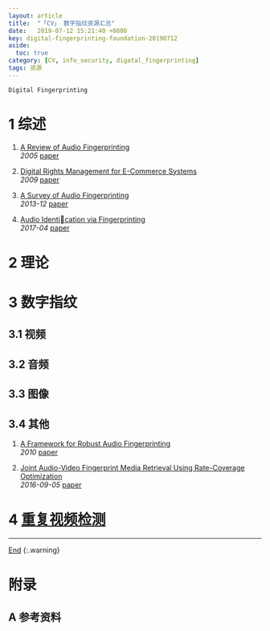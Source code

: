 ```yaml
---
layout: article
title:  "「CV」 数字指纹资源汇总"
date:   2019-07-12 15:21:40 +0800
key: digital-fingerprinting-foundation-20190712
aside:
  toc: true
category: [CV, info_security, digatal_fingerprinting]
tags: 资源
---
```

<span id='head'></span>  

`Digital Fingerprinting`    

<!--more-->

# 1 综述
1. [A Review of Audio Fingerprinting](http://www.music.mcgill.ca/~ich/classes/mumt621_09/fingerprinting/cano05review.pdf)    
*2005* [paper](http://www.music.mcgill.ca/~ich/classes/mumt621_09/fingerprinting/cano05review.pdf)    

1. [Digital Rights Management for E-Commerce Systems](https://books.google.com/books?id=wA8hf4IfSlkC&pg=PT198&lpg=PT198&dq=Image+signature+robust+to+caption+superimposition+for+video+sequence+identification&source=bl&ots=3vKBSURkWD&sig=ACfU3U10s40rd8u2I6wd1d14jPpvSZAIEA&hl=zh-CN&sa=X&ved=2ahUKEwi4zK2klf3jAhXNBIgKHWGiB1gQ6AEwAnoECAgQAQ#v=onepage&q=Image%20signature%20robust%20to%20caption%20superimposition%20for%20video%20sequence%20identification&f=false)    
*2009* [paper](https://books.google.com/books?id=wA8hf4IfSlkC&pg=PT198&lpg=PT198&dq=Image+signature+robust+to+caption+superimposition+for+video+sequence+identification&source=bl&ots=3vKBSURkWD&sig=ACfU3U10s40rd8u2I6wd1d14jPpvSZAIEA&hl=zh-CN&sa=X&ved=2ahUKEwi4zK2klf3jAhXNBIgKHWGiB1gQ6AEwAnoECAgQAQ#v=onepage&q=Image%20signature%20robust%20to%20caption%20superimposition%20for%20video%20sequence%20identification&f=false)   

1. [A Survey of Audio Fingerprinting](http://www.ijarcsms.com/docs/paper/volume1/SplDecember2013/V1I7-0020.pdf)   
*2013-12* [paper](http://www.ijarcsms.com/docs/paper/volume1/SplDecember2013/V1I7-0020.pdf)    

1. [Audio Identication via Fingerprinting](http://www.cp.jku.at/research/papers/Sonnleitner_Dissertation.pdf)    
*2017-04* [paper](http://www.cp.jku.at/research/papers/Sonnleitner_Dissertation.pdf)   

# 2 理论

# 3 数字指纹
## 3.1 视频

## 3.2 音频

## 3.3 图像

## 3.4 其他
1. [A Framework for Robust Audio Fingerprinting](http://www.jocm.us/uploadfile/2013/0422/20130422051253807.pdf)    
*2010* [paper](http://www.jocm.us/uploadfile/2013/0422/20130422051253807.pdf)   

1. [Joint Audio-Video Fingerprint Media Retrieval Using Rate-Coverage Optimization](http://cn.arxiv.org/abs/1609.01331)    
*2016-09-05* [paper](https://arxiv.org/abs/1609.01331)   

# 4 [重复视频检测](/video/video_retrival/2019/06/21/foundation.html#3-重复视频检测)

-------------------  
[End](#head)
{:.warning}  

# 附录
## A 参考资料
